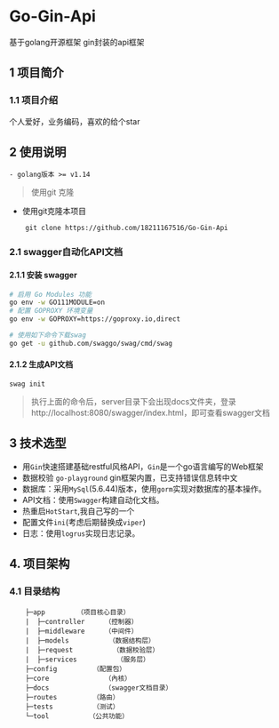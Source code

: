 
# Go-Gin-Api
基于golang开源框架 gin封装的api框架

## 1 项目简介

### 1.1 项目介绍

个人爱好，业务编码，喜欢的给个star
## 2 使用说明


```
- golang版本 >= v1.14

```

> 使用git 克隆

- 使用git克隆本项目
```git
    git clone https://github.com/18211167516/Go-Gin-Api
```
### 2.1 swagger自动化API文档

#### 2.1.1 安装 swagger
```bash
# 启用 Go Modules 功能
go env -w GO111MODULE=on 
# 配置 GOPROXY 环境变量
go env -w GOPROXY=https://goproxy.io,direct

# 使用如下命令下载swag
go get -u github.com/swaggo/swag/cmd/swag
```

#### 2.1.2 生成API文档

```
swag init
```

> 执行上面的命令后，server目录下会出现docs文件夹，登录http://localhost:8080/swagger/index.html，即可查看swagger文档
## 3 技术选型

- 用`Gin`快速搭建基础restful风格API，`Gin`是一个go语言编写的Web框架
- 数据校验 `go-playground` gin框架内置，已支持错误信息转中文
- 数据库：采用`MySql`(5.6.44)版本，使用`gorm`实现对数据库的基本操作。
- API文档：使用`Swagger`构建自动化文档。
- 热重启`HotStart`,我自己写的一个
- 配置文件`ini`(考虑后期替换成`viper`)
- 日志：使用`logrus`实现日志记录。

## 4. 项目架构
### 4.1 目录结构

```
    ├─app  	     （项目核心目录）
    |  ├─controller     （控制器）
    |  ├─middleware     （中间件）
    |  ├─models          （数据结构层）
    |  ├─request          （数据校验层）
    |  ├─services          （服务层）
    ├─config         （配置包）
    ├─core  	        （內核）
    ├─docs  	        （swagger文档目录）
    ├─routes         （路由）
    ├─tests          （测试）
    └─tool	        （公共功能）

```


